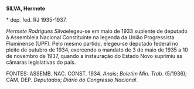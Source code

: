 **SILVA, Hermete**

\* dep. fed. RJ 1935-1937.

*Hermete Rodrigues Silva*elegeu-se em maio de 1933 suplente de deputado
à Assembleia Nacional Constituinte na legenda da União Progressista
Fluminense (UPF). Pelo mesmo partido, elegeu-se deputado federal no
pleito de outubro de 1934, exercendo o mandato de 3 de maio de 1935 a 10
de novembro de 1937, quando a instauração do Estado Novo suprimiu as
câmaras legislativas do país.

FONTES: ASSEMB. NAC. CONST. 1934. *Anais*; *Boletim Min. Trab*.
(5/1936); CÂM. DEP. *Deputados*; *Diário do Congresso Nacional*.
